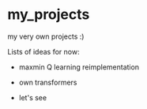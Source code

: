 # my_projects
my very own projects :)

Lists of ideas for now:
- maxmin Q learning reimplementation
- own transformers

- let's see

